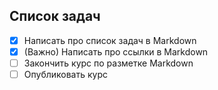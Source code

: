 ## Список задач

- [x] Написать про список задач в Markdown
- [x] \(Важно) Написать про ссылки в Markdown
- [ ] Закончить курс по разметке Markdown
- [ ] Опубликовать курс

